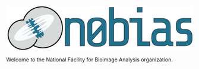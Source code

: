 <p align="center">
    <img src="https://github.com/nobias-fht/.github/blob/main/images/banner_nobgd.png?raw=true">
</p>

Welcome to the National Facility for Bioimage Analysis organization.


